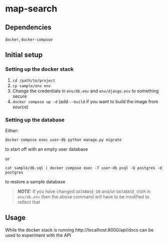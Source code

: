 # map-search

## Dependencies

`docker`, `docker-compose`

## Initial setup

### Setting up the docker stack

1. `cd /path/to/project`
2. `cp sample/env env`
3. Change the credentials in `env/db.env` and `env/django.env` to something
   secure
4. `docker compose up -d` (add `--build` if you want to build the image from
   source)

### Setting up the database

Either:

`docker compose exec user-db python manage.py migrate`

to start off with an empty user database

or

`cat sample/db.sql | docker compose exec -T user-db psql -U postgres -d postgres`

to restore a sample database

> **_NOTE:_**  If you have changed `DATABASE_DB` and/or `DATABASE_USER` in `env/db.env` then the above command will have to be modified to reflect that


## Usage

While the docker stack is running http://localhost:8000/api/docs can be used to experiment with the API
